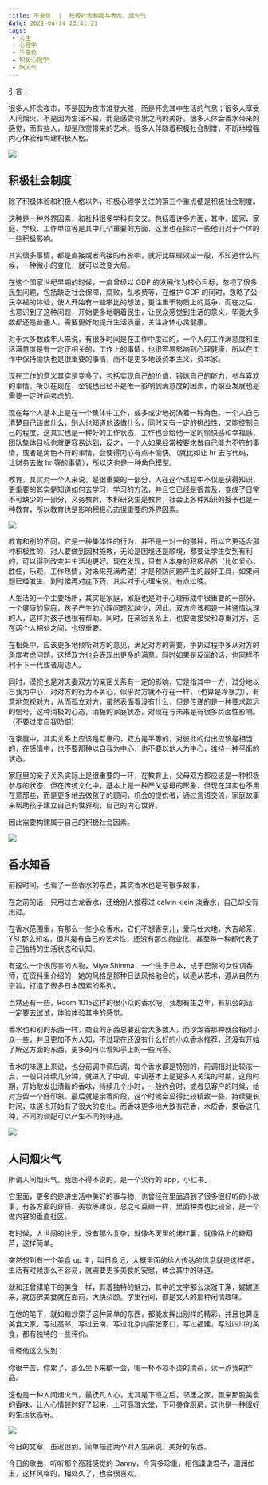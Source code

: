 ```yaml
---
title: 不辜负  |  积极社会制度与香水，烟火气
date: 2021-04-14 23:41:21
tags: 
 - 人生
 - 心理学
 - 不辜负
 - 积极心理学
 - 烟火气 
---
```


引言：

很多人怀念夜市，不是因为夜市难登大雅，而是怀念其中生活的气息；很多人享受人间烟火，不是因为生活不易，而是感受邻里之间的美好。很多人体会香水带来的感觉，而有些人，却是欣赏带来的艺术。很多人伴随着积极社会制度，不断地增强内心体验和构建积极人格。

![](https://dubuqingfeng.oss-cn-hongkong.aliyuncs.com/blog/life/202104-bugufu-jijishehuizhiduyuxiangshuiyanhuoqi-01.webp)

## 积极社会制度

除了积极体验和积极人格以外，积极心理学关注的第三个重点便是积极社会制度。

这种是一种外界因素，和社科很多学科有交叉。包括着许多方面，其中，国家、家庭、学校、工作单位等是其中几个重要的方面，这里也在探讨一些他们对于个体的一些积极影响。

其实很多事情，都是直接或者间接的有影响，就好比蝴蝶效应一般，不知道什么时候，一种微小的变化，就可以改变大局。

在这个国家世纪早期的时候，一度曾经以 GDP 的发展作为核心目标，忽视了很多民生问题，包括缺乏社会保障，腐败，乱收费等，在维护 GDP 的同时，忽略了公民幸福的体验，使人开始有一些攀比的想法，更注重于物质上的竞争，而在之后，也意识到了这种问题，开始更多地朝着民生，让民众感觉到生活的意义，毕竟大多数都还是普通人，需要更好地提升生活质量，关注身体心灵健康。

对于大多数成年人来说，有很多时间是在工作中度过的，一个人的工作满意度和生活满意度是有一定正相关的，工作上的事情，也很容易影响到心理健康，所以在工作中保持愉快也是很重要的事情，而不是更多地谈资本主义，资本家。

现在工作的意义其实是变多了，包括实现自己的价值，锻炼自己的能力，参与喜欢的事情。所以在现在，金钱也已经不是唯一影响到满意度的因素，而职业发展也是需要一定时间考虑的。

现在每个人基本上是在一个集体中工作，或多或少地扮演着一种角色，一个人自己清楚自己该做什么，别人也知道他该做什么，同时又有一定的挑战性，又能控制自己的程度，这其实也是一种好的工作状态，工作也会给他一定的愉快感和幸福感，团队集体目标也就更容易达到，反之，一个人如果经常被要求做自己能力不符的事情，或者是角色不符的事情，会使得内心有点不愉快。（就比如让 hr 去写代码，让财务去做 hr 等的事情），所以这也是一种角色模型。

教育，其实对一个人来说，是很重要的一部分，人在这个过程中不仅是获得知识，更重要的其实是知道如何去学习，学习的方法，并且它已经是很普及，变成了日常不可缺少的一部分，义务教育，本科研究生是教育，社会上各种知识的授予也是一种教育，所以教育也是影响积极心态很重要的外界因素。

![](https://dubuqingfeng.oss-cn-hongkong.aliyuncs.com/blog/life/202104-bugufu-jijishehuizhiduyuxiangshuiyanhuoqi-02.png)

教育和别的不同，它是一种集体性的行为，并不是一对一的那种，所以它更适合那种积极性的，对人要做到因材施教，无论是困境还是顺境，都要让学生受到有利的，可以得到改变并生活地更好。现在发现，只有人本身的积极品质（比如爱心，胜任，乐观，工作热情，对未来充满希望）才是预防问题产生的最好工具，如果问题已经发生，到时候再对症下药，其实对于心理来说，有点过晚。

人生活的一个主要场所，其实是家庭，家庭也是对于心理形成中很重要的一部分。一个健康的家庭，孩子产生的心理问题就越少，因此，双方应该都是一种通情达理的人，这样对孩子也很有帮助。同时，在亲密关系上，也要做接受和尊重对方，这在两个人相处之间，也很重要。

在相处中，应该更多地倾听对方的意见，满足对方的需要，争执过程中多从对方的角度考虑问题，这样双方也会表现出更多的满意。同时如果是反面的话，也同样不利于下一代或者周边人。

同时，漠视也是对夫妻双方的亲密关系有一定的影响，它是指其中一方，过分地以自我为中心，对对方的行为不关心，似乎对方就不存在一样，（也算是冷暴力），有意地忽视对方，从而孤立对方，虽然表面看没有什么，但是传递的是一种要求疏远的信号，这种消极的心态，消极的家庭状态，对现在与未来是有很多负面性影响。（不要过度自我防御）

在家庭中，其实关系上应该是互惠的，双方是平等的，对彼此的付出应该是相当的，在感情中，也不要那种以自我为中心，也不要以他人为中心，维持一种平衡的状态。

家庭里的亲子关系实际上是很重要的一环，在教育上，父母双方都应该是一种积极参与的状态，但在传统文化中，基本上是一种严父慈母的形象，但现在其实也不用在意那些，而是更多地去做孩子的顾问，机会的提供者，通过言语交流，家庭故事来帮助孩子建立自己的世界观，自己的内心世界。

因此需要构建属于自己的积极社会因素。

![](https://dubuqingfeng.oss-cn-hongkong.aliyuncs.com/blog/life/202104-bugufu-jijishehuizhiduyuxiangshuiyanhuoqi-03.webp)

## 香水知香

前段时间，也看了一些香水的东西，其实香水也是有很多故事，

在之前的话，只用过古龙香水，还给别人推荐过 calvin klein 淡香水，自己却没有用过。

在香水范围里，有那么一些小众香水，它们不想香奈儿，爱马仕大地，大吉岭茶，YSL那么知名，但其是有自己的艺术性，还没有那么商业化，甚至每一种都代表了自己独特的生活状态和认知。

有这么一个很厉害的人物，Miya Shinma，一个生于日本，成于巴黎的女性调香师，在资料里介绍的，她的风格是那种日法风格融合的，以遵从艺术，遵从自然为宗旨，打造了很多日本因素的系列。

当然还有一些，Room 1015这样的很小众的香水吧，我想有生之年，有机会的话一定要去试试，体验体验其中的感觉。

香水也和别的东西一样，商业的东西总要迎合大多数人，而沙龙香那种就会相对小众一些，并且更加不为人知，不过现在还没有什么好的小众香水推荐，还没有开始了解这方面的东西，更多的可以看知乎上的一些问答。

香水的味道上来说，也分前调中调后调，每个香水都是特别的，前调相对比较浓一点，一般只持续几分钟，就进入了中调，中调基本上是更多人关注的时期，这段时期，开始散发出清新的香味，持续几个小时，一般约会时，或者见客户的时候，给对方留一个好印象。最后就是余香阶段，这个时候会显得比较精致一些，持续更长时间，味道也开始有了很大的变化。而香味更多地大致有花香，木质香，果香这几种，不同的调配可以产生不同的味道。

![](https://dubuqingfeng.oss-cn-hongkong.aliyuncs.com/blog/life/202104-bugufu-jijishehuizhiduyuxiangshuiyanhuoqi-04.webp)

## 人间烟火气

所谓人间烟火气。我想不得不说的，是一个流行的 app，小红书。

它里面，更多的是讲生活中美好的事与物，也曾经在里面遇到了很多很好听的小故事，有各方面的穿搭、美妆等建议，总之和豆瓣一样，里面种类也比较全，是一个做内容的垂直社区。

有时候，人世间的快乐，没有那么复杂，就像冬天里的烤红薯，就像路上的糖葫芦，这样简单。

突然想到有一个美食 up 主，叫日食记，大概里面的给人传达的信息就是这样吧，生活有时候那么不容易，就需要更多美食的安慰，体会其中的味道。

就和汪曾祺笔下的美食一样，有着独特的魅力，其中的文字那么淡雅干净，娓娓道来，就仿佛美食就在面前，大快朵颐。字里行间，都是文人的那种闲情趣味。

在他的笔下，就如糖炒栗子这种简单的东西，都能发挥出别样的精彩，并且也算是美食大家，写过高邮，写过云南，写过北京内蒙张家口，写过福建，写过四川的美食，都有独特的一些评价。

曾经他这么说到：

你很辛苦，你累了，那么坐下来歇一会，喝一杯不凉不烫的清茶，读一点我的作品。

这也是一种人间烟火气，最抚凡人心，尤其是下班之后，邻居之家，飘来那股美食的香味，让人心情顿时好了起来，上可高雅大堂，下可美食厨房，这也是一种很好的生活状态呀。

![](https://dubuqingfeng.oss-cn-hongkong.aliyuncs.com/blog/life/202104-bugufu-jijishehuizhiduyuxiangshuiyanhuoqi-05.webp)

今日的文章，虽迟但到，简单描述两个对人生来说，美好的东西。

今日的歌曲，听听那个高雅感觉的 Danny，今宵多珍重，相信谦谦君子，温润如玉，这样风格的，相处久了，也会很喜欢。
